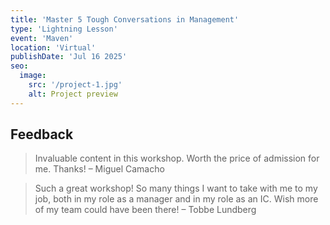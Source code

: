 ```yaml
---
title: 'Master 5 Tough Conversations in Management'
type: 'Lightning Lesson'
event: 'Maven'
location: 'Virtual'
publishDate: 'Jul 16 2025'
seo:
  image:
    src: '/project-1.jpg'
    alt: Project preview
---
```


## Feedback

> Invaluable content in this workshop. Worth the price of admission for me. Thanks! – Miguel Camacho

> Such a great workshop! So many things I want to take with me to my job, both in my role as a manager and in my role as an IC. Wish more of my team could have been there! – Tobbe Lundberg
